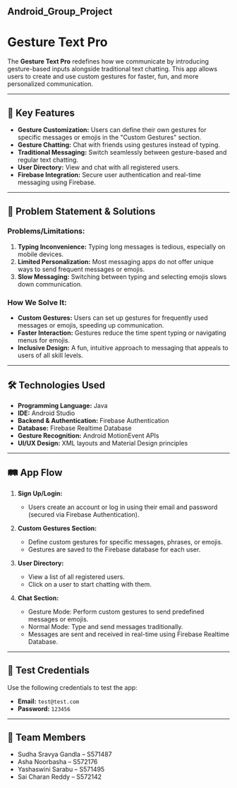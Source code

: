 ## Android_Group_Project
# Gesture Text Pro

The **Gesture Text Pro** redefines how we communicate by introducing gesture-based inputs alongside traditional text chatting. This app allows users to create and use custom gestures for faster, fun, and more personalized communication.

---

## 🌟 Key Features
- **Gesture Customization:** Users can define their own gestures for specific messages or emojis in the "Custom Gestures" section.
- **Gesture Chatting:** Chat with friends using gestures instead of typing.
- **Traditional Messaging:** Switch seamlessly between gesture-based and regular text chatting.
- **User Directory:** View and chat with all registered users.
- **Firebase Integration:** Secure user authentication and real-time messaging using Firebase.

---

## 🚩 Problem Statement & Solutions

### Problems/Limitations:
1. **Typing Inconvenience:** Typing long messages is tedious, especially on mobile devices.
2. **Limited Personalization:** Most messaging apps do not offer unique ways to send frequent messages or emojis.
3. **Slow Messaging:** Switching between typing and selecting emojis slows down communication.

### How We Solve It:
- **Custom Gestures:** Users can set up gestures for frequently used messages or emojis, speeding up communication.
- **Faster Interaction:** Gestures reduce the time spent typing or navigating menus for emojis.
- **Inclusive Design:** A fun, intuitive approach to messaging that appeals to users of all skill levels.

---

## 🛠️ Technologies Used
- **Programming Language:** Java
- **IDE:** Android Studio
- **Backend & Authentication:** Firebase Authentication
- **Database:** Firebase Realtime Database
- **Gesture Recognition:** Android MotionEvent APIs
- **UI/UX Design:** XML layouts and Material Design principles

---

## 🛤️ App Flow
1. **Sign Up/Login:**
   - Users create an account or log in using their email and password (secured via Firebase Authentication).

2. **Custom Gestures Section:**
   - Define custom gestures for specific messages, phrases, or emojis.
   - Gestures are saved to the Firebase database for each user.

3. **User Directory:**
   - View a list of all registered users.
   - Click on a user to start chatting with them.

4. **Chat Section:**
   - Gesture Mode: Perform custom gestures to send predefined messages or emojis.
   - Normal Mode: Type and send messages traditionally.
   - Messages are sent and received in real-time using Firebase Realtime Database.

---

## 🔑 Test Credentials
Use the following credentials to test the app:

- **Email:** `test@test.com`
- **Password:** `123456`

---

## 👥 Team Members
- Sudha Sravya Gandla – S571487
- Asha Noorbasha – S572176
- Yashaswini Sarabu – S571495
- Sai Charan Reddy – S572142
